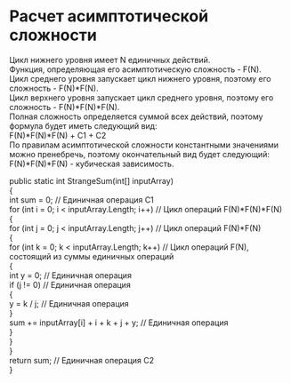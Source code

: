 # Расчет асимптотической сложности

Цикл нижнего уровня имеет N единичных действий.<br/>
Функция, определяющая его асимптотическую сложность - F(N).<br/>
Цикл среднего уровня запускает цикл нижнего уровня, поэтому его сложность - F(N)*F(N).<br/>
Цикл верхнего уровня запускает цикл среднего уровня, поэтому его сложность - F(N)*F(N)*F(N).<br/>
Полная сложность определяется суммой всех действий, поэтому формула будет иметь следующий вид:<br/>
F(N)*F(N)*F(N) + C1 + C2<br/>
По правилам асимптотической сложности константными значениями можно пренебречь, поэтому окончательный вид будет следующий:<br/>
F(N)*F(N)*F(N) - кубическая зависимость.<br/>

public static int StrangeSum(int[] inputArray)<br/>
{<br/>
    int sum = 0; // Единичная операция C1<br/>
    for (int i = 0; i < inputArray.Length; i++) // Цикл операций F(N)*F(N)*F(N)<br/>
    {<br/>
        for (int j = 0; j < inputArray.Length; j++) // Цикл операций F(N)*F(N)<br/>
        {<br/>
            for (int k = 0; k < inputArray.Length; k++) // Цикл операций F(N), состоящий из суммы единичных операций<br/>
            {<br/>
                int y = 0; // Единичная операция<br/>
                if (j != 0) // Единичная операция<br/>
                {<br/>
                    y = k / j; // Единичная операция<br/>
                }<br/>
                sum += inputArray[i] + i + k + j + y; // Единичная операция<br/>
            }<br/>
         }<br/>
    }<br/>
    return sum; // Единичная операция C2<br/>
}